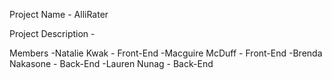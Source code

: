 Project Name - AlliRater

Project Description - 

Members
-Natalie Kwak - Front-End
-Macguire McDuff - Front-End
-Brenda Nakasone - Back-End
-Lauren Nunag - Back-End